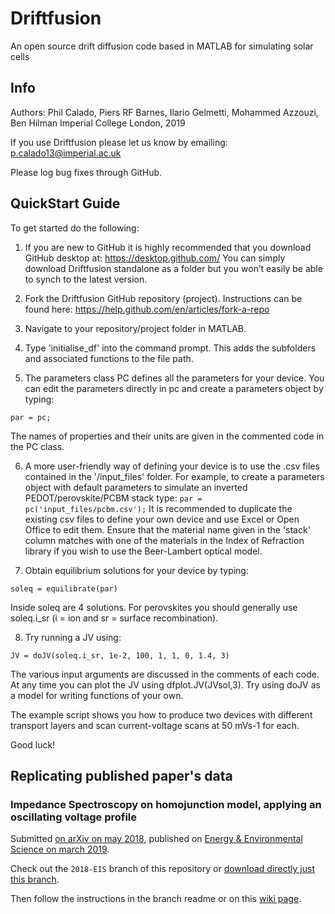 # Driftfusion
An open source drift diffusion code based in MATLAB for simulating solar cells

## Info
Authors: Phil Calado, Piers RF Barnes, Ilario Gelmetti, Mohammed Azzouzi, Ben Hilman
Imperial College London, 2019

If you use Driftfusion please let us know by emailing:
p.calado13@imperial.ac.uk

Please log bug fixes through GitHub.

## QuickStart Guide

To get started do the following:
 
1.	If you are new to GitHub it is highly recommended that you download GitHub desktop at: https://desktop.github.com/
You can simply download Driftfusion standalone as a folder but you won’t easily be able to synch to the latest version.

2.	Fork the Driftfusion GitHub repository (project). Instructions can be found here: https://help.github.com/en/articles/fork-a-repo 

3.	Navigate to your repository/project folder in MATLAB.

4.	Type 'initialise_df' into the command prompt. This adds the subfolders and associated functions to the file path.

5.	The parameters class PC defines all the parameters for your device. You can edit the parameters directly in pc and create  a parameters object by typing:
 
`par = pc;`

The  names of properties and their units are given in the commented code in the PC class.
	
6. 	A more user-friendly way of defining your device is to use the .csv files contained in the '/input_files' folder. For example, to create a parameters object with default parameters to simulate an inverted PEDOT/perovskite/PCBM stack type:
`par = pc('input_files/pcbm.csv');`
It is recommended to duplicate the existing csv files to define your own device and use Excel or Open Office to edit them. Ensure that the material name given in the 'stack' column matches with one of the materials in the Index of Refraction library if you wish to use the Beer-Lambert optical model.

7.	Obtain equilibrium solutions for your device by typing:
 
`soleq = equilibrate(par)`
 
Inside soleq are 4 solutions. For perovskites you should generally use soleq.i_sr (i = ion and sr = surface recombination).
 
8.	Try running a JV using:
 
`JV = doJV(soleq.i_sr, 1e-2, 100, 1, 1, 0, 1.4, 3)`
 
The various input arguments are discussed in the comments of each code. At any time you can plot the JV using dfplot.JV(JVsol,3).
Try using doJV as a model for writing functions of your own.

The example script shows you how to produce two devices with different transport layers and scan current-voltage scans at 50 mVs-1 for each.

Good luck!

## Replicating published paper's data

### Impedance Spectroscopy on homojunction model, applying an oscillating voltage profile

Submitted [on arXiv on may 2018](https://arxiv.org/abs/1805.06446), published on [Energy & Environmental Science on march 2019](https://pubs.rsc.org/en/content/articlelanding/2019/ee/c8ee02362j).

Check out the `2018-EIS` branch of this repository or [download directly just this branch](https://github.com/barnesgroupICL/Driftfusion/archive/2018-EIS.zip).

Then follow the instructions in the branch readme or on this [wiki page](https://github.com/barnesgroupICL/Driftfusion/wiki/2018-Impedance-Spectroscopy-on-homojunction-model).

